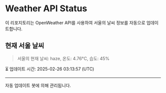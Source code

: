 
# Weather API Status

이 리포지토리는 OpenWeather API를 사용하여 서울의 날씨 정보를 자동으로 업데이트합니다.

## 현재 서울 날씨
> 서울의 현재 날씨: haze, 온도: 4.76°C, 습도: 45%

⏳ 업데이트 시간: 2025-02-26 03:13:57 (UTC)

---
자동 업데이트 봇에 의해 관리됩니다.
